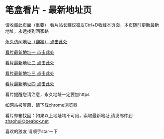 # 笔盒看片 - 最新地址页

请收藏此页面（重要）
看片站长建议狼友Ctrl+D收藏本页面，本页随时更新最新地址，永远找到回家路

[永久访问地址（翻牆） 点击此处](https://beabox.net/)

[看片最新地址一 点击此处](https://2z4m4r4x9h3.shop)

[看片最新地址二 点击此处](https://2v1p0s1j1x4.shop)

[看片最新地址三 点击此处](https://2k5a3x6q4d8.shop)

[看片最新地址四 点击此处](https://2h6m2u1i5t5.shop)

看片提醒您请注意，永久地址一定要加https

如网站被屏蔽，请下载chrome浏览器

看片邮箱找回：如果以上地址均不可用，索取最新地址,请发邮件到 zhaohui@beabox.net

喜欢的狼友 请顺手star一下